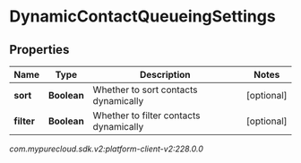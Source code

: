 # DynamicContactQueueingSettings


## Properties

| Name | Type | Description | Notes |
| ------------ | ------------- | ------------- | ------------- |
| **sort** | **Boolean** | Whether to sort contacts dynamically |  [optional] |
| **filter** | **Boolean** | Whether to filter contacts dynamically |  [optional] |




_com.mypurecloud.sdk.v2:platform-client-v2:228.0.0_
